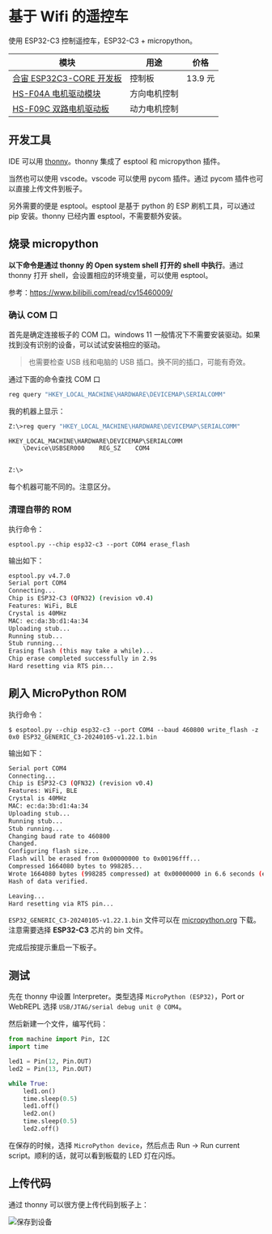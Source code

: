# 基于 Wifi 的遥控车

使用 ESP32-C3 控制遥控车，ESP32-C3 + micropython。

| 模块                                     | 用途         | 价格    |
| ---------------------------------------- | ------------ | ------- |
| [合宙 ESP32C3-CORE 开发板][ESP32C3-CORE] | 控制板       | 13.9 元 |
| [HS-F04A 电机驱动模块][HS-F04A]          | 方向电机控制 |
| [HS-F09C 双路电机驱动板][HS-F09C]        | 动力电机控制 |

[ESP32C3-CORE]: https://wiki.luatos.com/chips/esp32c3/board.html
[HS-F04A]: http://www.hellostem.cn/?chuanganqipeijiandeng/hs_f04adianjiqudongmokuai.html
[HS-F09C]: http://www.hellostem.cn/?chuanganqipeijiandeng/s_f09abshuangludianjiqudongban.html

## 开发工具

IDE 可以用 [thonny](https://github.com/thonny/thonny/releases/tag/v4.1.4)。thonny 集成了 esptool 和 micropython 插件。

当然也可以使用 vscode。vscode 可以使用 pycom 插件。通过 pycom 插件也可以直接上传文件到板子。

另外需要的便是 esptool。esptool 是基于 python 的 ESP 刷机工具，可以通过 pip 安装。thonny 已经内置 esptool，不需要额外安装。

## 烧录 micropython

**以下命令是通过 thonny 的 Open system shell 打开的 shell 中执行**。通过 thonny 打开 shell，会设置相应的环境变量，可以使用 esptool。

参考：https://www.bilibili.com/read/cv15460009/

### 确认 COM 口

首先是确定连接板子的 COM 口。windows 11 一般情况下不需要安装驱动。如果找到没有识别的设备，可以试试安装相应的驱动。

> 也需要检查 USB 线和电脑的 USB 插口。换不同的插口，可能有奇效。

通过下面的命令查找 COM 口

```sh
reg query "HKEY_LOCAL_MACHINE\HARDWARE\DEVICEMAP\SERIALCOMM"
```

我的机器上显示：

```sh
Z:\>reg query "HKEY_LOCAL_MACHINE\HARDWARE\DEVICEMAP\SERIALCOMM"

HKEY_LOCAL_MACHINE\HARDWARE\DEVICEMAP\SERIALCOMM
    \Device\USBSER000    REG_SZ    COM4


Z:\>
```

每个机器可能不同的。注意区分。

### 清理自带的 ROM

执行命令：

```
esptool.py --chip esp32-c3 --port COM4 erase_flash
```

输出如下：

```sh
esptool.py v4.7.0
Serial port COM4
Connecting...
Chip is ESP32-C3 (QFN32) (revision v0.4)
Features: WiFi, BLE
Crystal is 40MHz
MAC: ec:da:3b:d1:4a:34
Uploading stub...
Running stub...
Stub running...
Erasing flash (this may take a while)...
Chip erase completed successfully in 2.9s
Hard resetting via RTS pin...
```

## 刷入 MicroPython ROM

执行命令：

```
$ esptool.py --chip esp32-c3 --port COM4 --baud 460800 write_flash -z 0x0 ESP32_GENERIC_C3-20240105-v1.22.1.bin
```

输出如下：

```sh
Serial port COM4
Connecting...
Chip is ESP32-C3 (QFN32) (revision v0.4)
Features: WiFi, BLE
Crystal is 40MHz
MAC: ec:da:3b:d1:4a:34
Uploading stub...
Running stub...
Stub running...
Changing baud rate to 460800
Changed.
Configuring flash size...
Flash will be erased from 0x00000000 to 0x00196fff...
Compressed 1664080 bytes to 998285...
Wrote 1664080 bytes (998285 compressed) at 0x00000000 in 6.6 seconds (effective 2011.8 kbit/s)...
Hash of data verified.

Leaving...
Hard resetting via RTS pin...
```

`ESP32_GENERIC_C3-20240105-v1.22.1.bin` 文件可以在 [micropython.org](https://micropython.org/download/ESP32_GENERIC_C3/) 下载。注意需要选择 **ESP32-C3** 芯片的 bin 文件。

完成后按提示重启一下板子。

## 测试

先在 thonny 中设置 Interpreter。类型选择 `MicroPython (ESP32)`，Port or WebREPL 选择 `USB/JTAG/serial debug unit @ COM4`。

然后新建一个文件，编写代码：

```py
from machine import Pin, I2C
import time

led1 = Pin(12, Pin.OUT)
led2 = Pin(13, Pin.OUT)

while True:
    led1.on()
    time.sleep(0.5)
    led1.off()
    led2.on()
    time.sleep(0.5)
    led2.off()
```

在保存的时候，选择 `MicroPython device`，然后点击 Run -> Run current script。顺利的话，就可以看到板载的 LED 灯在闪烁。

## 上传代码

通过 thonny 可以很方便上传代码到板子上：

![保存到设备](assets/upload_to_device.png)